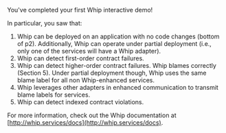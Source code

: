 You've completed your first Whip interactive demo!

In particular, you saw that:

1. Whip can be deployed on an application with no code changes (bottom of p2). Additionally, Whip can operate under partial deployment (i.e., only one of the services will have a Whip adapter).
2. Whip can detect first-order contract failures.
3. Whip can detect higher-order contract failures. Whip blames correctly (Section 5). Under partial deployment though, Whip uses the same blame label for all non Whip-enhanced services.
4. Whip leverages other adapters in enhanced communication to transmit blame labels for services.
5. Whip can detect indexed contract violations.

For more information, check out the Whip documentation at [http://whip.services/docs](http://whip.services/docs).

